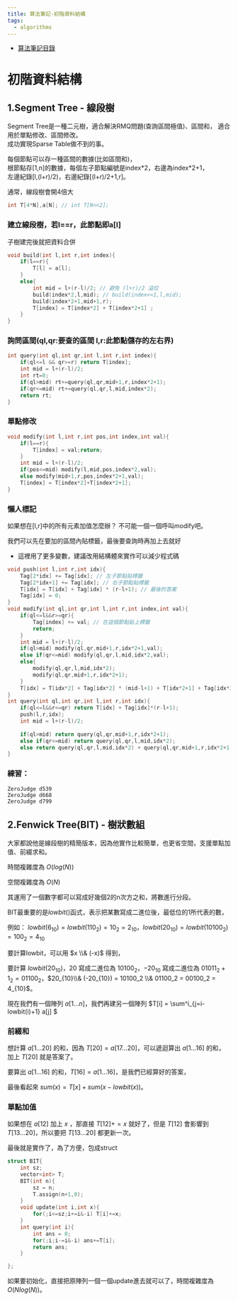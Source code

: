 ```yaml
---
title: 算法筆記-初階資料結構
tags: 
  - algorithms
---
```


* [算法筆記目錄](/posts/algo-index/)

# 初階資料結構  

## 1.Segment Tree - 線段樹  
  
Segment Tree是一種二元樹，適合解決RMQ問題(查詢區間極值)、區間和， 
適合用於單點修改、區間修改。  
成功實現Sparse Table做不到的事。

每個節點可以存一種區間的數據(比如區間和)，  
根節點存[1,n]的數據，每個左子節點編號是index\*2，右邊為index*2+1，  
左邊紀錄[l,(l+r)/2)，右邊紀錄[(l+r)/2+1,r]。

通常，線段樹會開4倍大
```cpp
int T[4*N],a[N]; // int T[N<<2];
```
### 建立線段樹，若l==r，此節點即a[l]
子樹建完後就把資料合併
```cpp
void build(int l,int r,int index){
	if(l==r){
		T[l] = a[l];
	}
	else{
		int mid = l+(r-l)/2; // 避免 (l+r)/2 溢位 
		build(index*2,l,mid); // build(index<<1,l,mid);
		build(index*2+1,mid+1,r);
		T[index] = T[index*2] + T[index*2+1] ;
	}
}
```

### 詢問區間(ql,qr:要查的區間 l,r:此節點儲存的左右界)
```cpp
int query(int ql,int qr,int l,int r,int index){
	if(ql<=l && qr>=r) return T[index];
	int mid = l+(r-l)/2;
	int rt=0;
	if(ql>mid) rt+=query(ql,qr,mid+1,r,index*2+1);
	if(qr<=mid) rt+=query(ql,qr,l,mid,index*2);
	return rt;
}
```

### 單點修改
```cpp
void modify(int l,int r,int pos,int index,int val){
	if(l==r){
		T[index] = val;return;
	}
	int mid = l+(r-l)/2;
	if(pos<=mid) modify(l,mid,pos,index*2,val);
	else modify(mid+1,r,pos,index*2+1,val);
	T[index] = T[index*2]+T[index*2+1];
}
```

### 懶人標記

如果想在[l,r]中的所有元素加值怎麼辦？
不可能一個一個呼叫modify吧。

我們可以先在要加的區間內貼標籤，最後要查詢時再加上去就好

* 這裡用了更多變數，建議改用結構體來實作可以減少程式碼

```cpp
void push(int l,int r,int idx){
	Tag[2*idx] += Tag[idx]; // 左子節點貼標籤
	Tag[2*idx+1] += Tag[idx]; // 右子節點貼標籤
	T[idx] = T[idx] + Tag[idx] * (r-l+1); // 最後的答案
	Tag[idx] = 0;
}
void modify(int ql,int qr,int l,int r,int index,int val){
	if(ql<=l&&r>=qr){
		Tag[index] += val; // 在這個節點貼上標籤
		return;
	}
	int mid = l+(r-l)/2;
	if(ql>mid) modify(ql,qr,mid+1,r,idx*2+1,val);
	else if(qr<=mid) modify(ql,qr,l,mid,idx*2,val);
	else{
		modify(ql,qr,l,mid,idx*2);
		modify(ql,qr,mid+1,r,idx*2+1);
	}
	T[idx] = T[idx*2] + Tag[idx*2] * (mid-l+1) + T[idx*2+1] + Tag[idx*2+1] * (r-mid);
}
int query(int ql,int qr,int l,int r,int idx){
	if(ql<=l&&r<=qr) return T[idx] + Tag[idx]*(r-l+1);
	push(l,r,idx);
	int mid = l+(r-l)/2;
	
	if(ql>mid) return query(ql,qr,mid+1,r,idx*2+1);
	else if(qr<=mid) return query(ql,qr,l,mid,idx*2);
	else return query(ql,qr,l,mid,idx*2) + query(ql,qr,mid+1,r,idx*2+1);
}
```

### 練習：
	ZeroJudge d539
	ZeroJudge d668
	ZeroJudge d799


## 2.Fenwick Tree(BIT) - 樹狀數組
大家都說他是線段樹的精簡版本，因為他實作比較簡單，也更省空間，支援單點加值、前綴求和。


時間複雜度為 $O(log(N))$

空間複雜度為 $O(N)$

其運用了一個數字都可以寫成好幾個2的n次方之和，將數進行分段。

BIT最重要的是$lowbit()$函式，表示把某數寫成二進位後，最低位的1所代表的數，

例如： $lowbit(6_{10}) = lowbit(110_2) = 10_2 = 2_{10}$，$lowbit(20_{10}) = lowbit(10100_2) = 100_2 = 4_{10}$

要計算lowbit，可以用 $x \\& (-x)$ 得到，

要計算 $lowbit(20_{10})$，$20$ 寫成二進位為 $10100_2$，$-20_{10}$ 寫成二進位為 $01011_2 + 1_2 = 01100_2$，$20_{10}\\& (-20_{10}) = 10100_2 \\& 01100_2 = 00100_2 = 4_{10}$。

現在我們有一個陣列 $a[1...n]$，我們再建另一個陣列 $T[i] = \sum^i_{j=i-lowbit(i)+1} a[j] $

### 前綴和

想計算 $a[1...20]$ 的和，因為 $T[20] = a[17...20]$，可以遞迴算出 $a[1...16]$ 的和，加上 $T[20]$ 就是答案了。

要算出 $a[1...16]$ 的和，$T[16] = a[1...16]$，是我們已經算好的答案，

最後看起來 $sum(x) = T[x] + sum(x-lowbit(x))$。


### 單點加值

如果想在 $a[12]$ 加上 $x$ ，那直接 $T[12] += x$ 就好了，但是 $T[12]$ 會影響到 $T[13...20]$，所以要把 $T[13...20]$ 都更新一次。

最後就是實作了，為了方便，包成struct

```cpp
struct BIT{
    int sz;
    vector<int> T;
	BIT(int n){
		sz = n;
		T.assign(n+1,0);
	}
    void update(int i,int x){
		for(;i<=sz;i+=i&-i) T[i]+=x;
	}
	int query(int i){
		int ans = 0;
		for(;i;i-=i&-i) ans+=T[i];
		return ans;
	}

};
```

如果要初始化，直接把原陣列一個一個update進去就可以了，時間複雜度為 $O(Nlog(N))$。